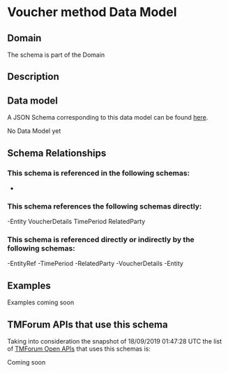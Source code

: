 # Voucher method Data Model

## Domain

The  schema is part of the  Domain

## Description



## Data model

A JSON Schema corresponding to this data model can be found
[here](https://github.com/tmforum-rand/schemas/blob/master/Customer/VoucherMethod.schema.json).

No Data Model yet

## Schema Relationships

### This schema is referenced in the following schemas:

-

### This schema references the following schemas directly:

-Entity
VoucherDetails
TimePeriod
RelatedParty

### This schema is referenced directly or indirectly by the following schemas:

-EntityRef
-TimePeriod
-RelatedParty
-VoucherDetails
-Entity



## Examples

Examples coming soon

## TMForum APIs that use this schema

Taking into consideration the snapshot of 18/09/2019 01:47:28 UTC the list of [TMForum Open APIs](https://www.tmforum.org/open-apis/) that uses this schemas is:

Coming soon